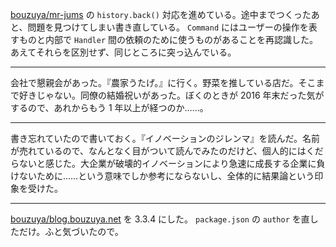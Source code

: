 [bouzuya/mr-jums][] の `history.back()` 対応を進めている。途中までつくったあと、問題を見つけてしまい書き直している。 `Command` にはユーザーの操作を表すものと内部で `Handler` 間の依頼のために使うものがあることを再認識した。あえてそれらを区別せず、同じところに突っ込んでいる。

-----

会社で懇親会があった。『農家うたげ。』に行く。野菜を推している店だ。そこまで好きじゃない。同僚の結婚祝いがあった。ぼくのときが 2016 年末だった気がするので、あれからもう 1 年以上が経つのか……。

-----

書き忘れていたので書いておく。『イノベーションのジレンマ』を読んだ。名前が売れているので、なんとなく目がついて読んでみたのだけど、個人的にはくだらないと感じた。大企業が破壊的イノベーションにより急速に成長する企業に負けないために……という意味でしか参考にならないし、全体的に結果論という印象を受けた。

-----

[bouzuya/blog.bouzuya.net][] を 3.3.4 にした。 `package.json` の `author` を直しただけ。ふと気づいたので。

[bouzuya/mr-jums]: https://github.com/bouzuya/mr-jums
[bouzuya/blog.bouzuya.net]: https://github.com/bouzuya/blog.bouzuya.net
